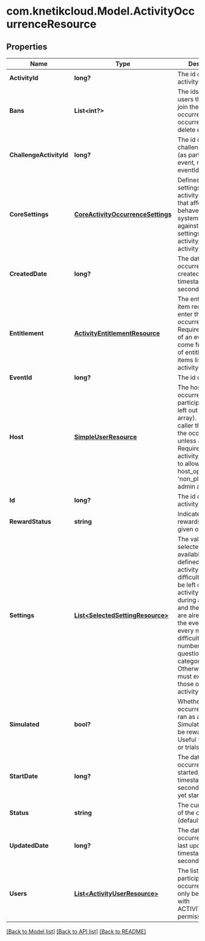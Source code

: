 # com.knetikcloud.Model.ActivityOccurrenceResource
## Properties

Name | Type | Description | Notes
------------ | ------------- | ------------- | -------------
**ActivityId** | **long?** | The id of the activity | 
**Bans** | **List&lt;int?&gt;** | The ids of banned users that cannot join the occurrence. See occurrence-user delete endpoint | [optional] 
**ChallengeActivityId** | **long?** | The id of the challenge activity (as part of the event, required if eventId set) | [optional] 
**CoreSettings** | [**CoreActivityOccurrenceSettings**](CoreActivityOccurrenceSettings.md) | Defines core settings about the activity occurrence that affect how it behaves in the system. Validated against core settings in activity/challenge-activity. | [optional] 
**CreatedDate** | **long?** | The date this occurrence was created, unix timestamp in seconds | [optional] 
**Entitlement** | [**ActivityEntitlementResource**](ActivityEntitlementResource.md) | The entitlement item required to enter the occurrence. Required if not part of an event. Must come from the set of entitlement items listed in the activity | [optional] 
**EventId** | **long?** | The id of the event | [optional] 
**Host** | [**SimpleUserResource**](SimpleUserResource.md) | The host of the occurrence, if not a participant (will be left out of users array). Must be the caller that creates the occurrence unless admin. Requires activity/challenge to allow host_option of &#39;non_player&#39; if not admin as well | [optional] 
**Id** | **long?** | The id of the activity occurrence | [optional] 
**RewardStatus** | **string** | Indicate if the rewards have been given out already | [optional] 
**Settings** | [**List&lt;SelectedSettingResource&gt;**](SelectedSettingResource.md) | The values selected from the available settings defined for the activity. Ex: difficulty: hard. Can be left out if the activity is played during an event and the settings are already set at the event level. Ex: every monday, difficulty: hard, number of questions: 10, category: sport. Otherwise, the set must exactly match those of the activity. | [optional] 
**Simulated** | **bool?** | Whether this occurrence will be ran as a simulation. Simulations will not be rewarded. Useful for bot play or trials | [optional] 
**StartDate** | **long?** | The date this occurrence was started, unix timestamp in seconds. null if not yet started | [optional] 
**Status** | **string** | The current status of the occurrence (default: OPEN) | [optional] 
**UpdatedDate** | **long?** | The date this occurrence was last updated, unix timestamp in seconds | [optional] 
**Users** | [**List&lt;ActivityUserResource&gt;**](ActivityUserResource.md) | The list of users participating in this occurrence. Can only be set directly with ACTIVITIES_ADMIN permission | [optional] 

[[Back to Model list]](../README.md#documentation-for-models) [[Back to API list]](../README.md#documentation-for-api-endpoints) [[Back to README]](../README.md)


